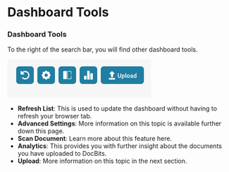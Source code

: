 # Dashboard Tools

### Dashboard Tools <a href="#id-2j406yhfvcmk" id="id-2j406yhfvcmk"></a>

To the right of the search bar, you will find other dashboard tools.

![](<../../../.gitbook/assets/4 (13).png>)

* **Refresh List**: This is used to update the dashboard without having to refresh your browser tab.
* **Advanced Settings**: More information on this topic is available further down this page.
* **Scan Document**: Learn more about this feature here.
* **Analytics**: This provides you with further insight about the documents you have uploaded to DocBits.
* **Upload**: More information on this topic in the next section.
